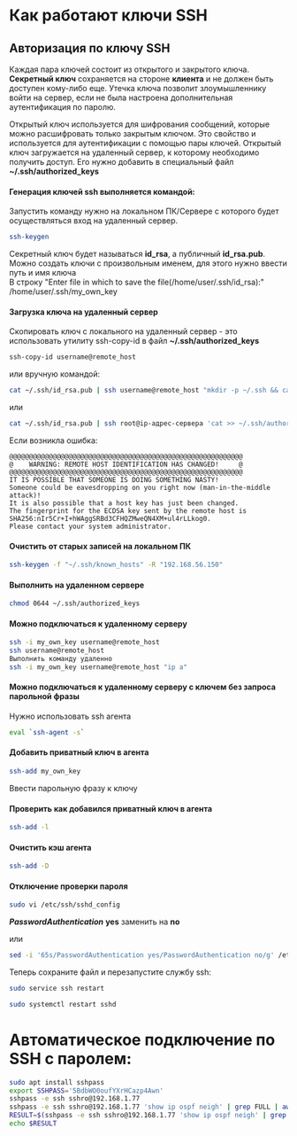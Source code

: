 # Как работают ключи SSH  
## Авторизация по ключу SSH

Каждая пара ключей состоит из открытого и закрытого ключа. **Секретный ключ** сохраняется на стороне **клиента** и не должен быть доступен кому-либо еще. 
Утечка ключа позволит злоумышленнику войти на сервер, если не была настроена дополнительная аутентификация по паролю.  

Открытый ключ используется для шифрования сообщений, которые можно расшифровать только закрытым ключом. Это свойство и используется для аутентификации с помощью пары ключей. 
Открытый ключ загружается на удаленный сервер, к которому необходимо получить доступ. 
Его нужно добавить в специальный файл **~/.ssh/authorized_keys**  

#### Генерация ключей ssh выполняется командой:  
Запустить команду нужно на локальном ПК/Сервере с которого будет осуществляться вход на удаленный сервер.  

``` bash 
ssh-keygen 
```
 
 Секретный ключ будет называться **id_rsa**, а публичный **id_rsa.pub**.  
 Можно создать ключи с произвольным именем, для этого нужно ввести путь и имя ключа  
 В строку "Enter file in which to save the file(/home/user/.ssh/id_rsa):" /home/user/.ssh/my_own_key  
 
 #### Загрузка ключа на удаленный сервер
 Скопировать ключ с локального на удаленный сервер - это использовать утилиту ssh-copy-id  в файл **~/.ssh/authorized_keys**
 
``` bash  
ssh-copy-id username@remote_host
```
или вручную командой: 

``` bash 
cat ~/.ssh/id_rsa.pub | ssh username@remote_host "mkdir -p ~/.ssh && cat >> ~/.ssh/authorized_keys"  
```

или

``` bash 
cat ~/.ssh/id_rsa.pub | ssh root@ip-адрес-сервера 'cat >> ~/.ssh/authorized_keys'  
```
Если возникла ошибка:  

```
@@@@@@@@@@@@@@@@@@@@@@@@@@@@@@@@@@@@@@@@@@@@@@@@@@@@@@@@@@@
@    WARNING: REMOTE HOST IDENTIFICATION HAS CHANGED!     @
@@@@@@@@@@@@@@@@@@@@@@@@@@@@@@@@@@@@@@@@@@@@@@@@@@@@@@@@@@@
IT IS POSSIBLE THAT SOMEONE IS DOING SOMETHING NASTY!
Someone could be eavesdropping on you right now (man-in-the-middle attack)!
It is also possible that a host key has just been changed.
The fingerprint for the ECDSA key sent by the remote host is
SHA256:nIr5Cr+I+hWAggSRBd3CFHQZMweQN4XM+ul4rLLkog0.
Please contact your system administrator.  
```
#### Очистить от старых записей на локальном ПК

``` bash
ssh-keygen -f "~/.ssh/known_hosts" -R "192.168.56.150"
```
#### Выполнить на удаленном сервере

``` bash
chmod 0644 ~/.ssh/authorized_keys
```

#### Можно подключаться к удаленному серверу

``` bash
ssh -i my_own_key username@remote_host
ssh username@remote_host
Выполнить команду удаленно
ssh -i my_own_key username@remote_host "ip a"
```

#### Можно подключаться к удаленному серверу с ключем без запроса парольной фразы
Нужно использовать ssh агента  

``` bash
eval `ssh-agent -s`
```
#### Добавить приватный ключ в агента

```bash
ssh-add my_own_key
```
Ввести парольную фразу к ключу  

#### Проверить как добавился приватный ключ в агента

```bash
ssh-add -l
```

#### Очистить кэш агента

```bash
ssh-add -D
```

#### Отключение проверки пароля

``` bash
sudo vi /etc/ssh/sshd_config
```

_**PasswordAuthentication**_ **yes**  заменить на **no**  

или   

``` bash
sed -i '65s/PasswordAuthentication yes/PasswordAuthentication no/g' /etc/ssh/sshd_config  
```

Теперь сохраните файл и перезапустите службу ssh:  

``` bash
sudo service ssh restart  
 ```
 ``` bash
sudo systemctl restart sshd
 ```

# Автоматическое подключение по SSH с паролем: 

``` bash
sudo apt install sshpass
export SSHPASS='5BdbWO0oufYXrHCazp4Awn'
sshpass -e ssh sshro@192.168.1.77
sshpass -e ssh sshro@192.168.1.77 'show ip ospf neigh' | grep FULL | awk ' {print $7}' | wc -l
RESULT=$(sshpass -e ssh sshro@192.168.1.77 'show ip ospf neigh' | grep FULL | awk ' {print $7}' | wc -l)
echo $RESULT
 ```


 
 
